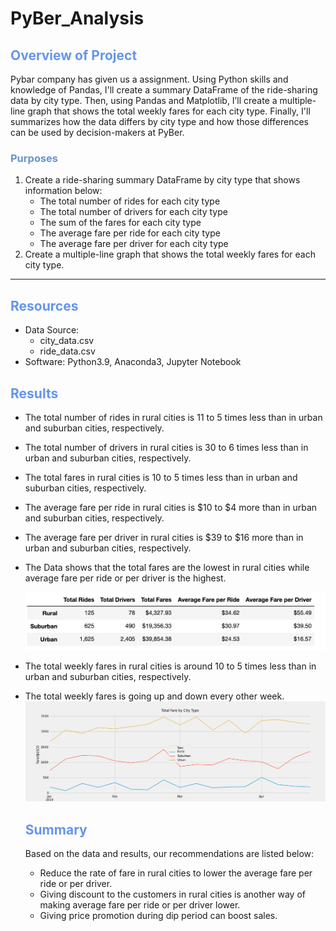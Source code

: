 # PyBer_Analysis

## <font color=#6495ED>Overview of Project</font>
Pybar company has given us a assignment. Using  Python skills and knowledge of Pandas, I'll create a summary DataFrame of the ride-sharing data by city type. Then, using Pandas and Matplotlib, I’ll create a multiple-line graph that shows the total weekly fares for each city type. Finally, I'll summarizes how the data differs by city type and how those differences can be used by decision-makers at PyBer.
### <font color=#6495D>Purposes</font>

1. Create a ride-sharing summary DataFrame by city type that shows information below:
    * The total number of rides for each city type
    * The total number of drivers for each city type 
    * The sum of the fares for each city type
    * The average fare per ride for each city type 
    * The average fare per driver for each city type
2.	Create a multiple-line graph that shows the total weekly fares for each city type. 



---
## <font color=#6495ED>Resources</font>
* Data Source:
    * city_data.csv
    * ride_data.csv
* Software: Python3.9, Anaconda3, Jupyter Notebook


## <font color=#6495ED>Results</font>
- The total number of rides in rural cities is 11 to 5 times less than in urban and suburban cities, respectively.
- The total number of drivers in rural cities is 30 to 6 times less than in urban and suburban cities, respectively.
- The total fares in rural cities is 10 to 5 times less than in urban and suburban cities, respectively.
- The average fare per ride in rural cities is $10 to $4 more than in urban and suburban cities, respectively.
- The average fare per driver in rural cities is $39 to $16 more than in urban and suburban cities, respectively.
- The Data shows that the total fares are the lowest in rural cities while average fare per ride or per driver is the highest.

    ![pyber_summary_df](https://github.com/NingYang2022/PyBer_Analysis/blob/main/analysis/pyber_summary_df.png?raw=true)
- The total weekly fares in rural cities is around 10 to 5 times less than in urban and suburban cities, respectively.
- The total weekly fares is going up and down every other week.
    ![PyBer_fare_summary](https://github.com/NingYang2022/PyBer_Analysis/blob/main/analysis/PyBer_fare_summary.png?raw=true)


  ## <font color=#6495ED>Summary</font>  
   Based on the data and results, our recommendations are listed below: 

  - Reduce the rate of fare in rural cities to lower the average fare per ride or per driver.
  - Giving  discount to the customers in rural cities is another way of making average fare per ride or per driver lower.
  - Giving price promotion during dip period can boost sales.
